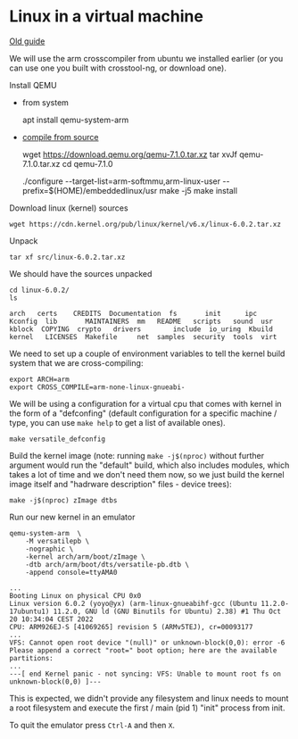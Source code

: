 Linux in a virtual machine
==========================

[Old guide](https://dai.fmph.uniba.sk/~siska/embeddedlinux/qemu.php)

We will use the arm crosscompiler from ubuntu we installed earlier (or you can use
one you built with crosstool-ng, or download one).

Install QEMU 

- from system

    apt install qemu-system-arm

- [compile from source](https://www.qemu.org/download/)

    wget https://download.qemu.org/qemu-7.1.0.tar.xz
    tar xvJf qemu-7.1.0.tar.xz
    cd qemu-7.1.0

    ./configure --target-list=arm-softmmu,arm-linux-user --prefix=$(HOME)/embeddedlinux/usr
    make -j5
    make install

Download linux (kernel) sources

    wget https://cdn.kernel.org/pub/linux/kernel/v6.x/linux-6.0.2.tar.xz

Unpack

    tar xf src/linux-6.0.2.tar.xz

We should have the sources unpacked

    cd linux-6.0.2/
    ls

```
arch   certs    CREDITS  Documentation  fs       init      ipc     Kconfig  lib       MAINTAINERS  mm   README   scripts   sound  usr
kblock  COPYING  crypto   drivers        include  io_uring  Kbuild  kernel   LICENSES  Makefile     net  samples  security  tools  virt
```

We need to set up a couple of environment variables to tell the kernel build system that
we are cross-compiling:

    export ARCH=arm
    export CROSS_COMPILE=arm-none-linux-gnueabi-
 
We will be using a configuration for a virtual cpu that comes with kernel in the form of a
"defconfing" (default configuration for a specific machine / type, you can use `make help` to
get a list of available ones).

    make versatile_defconfig

Build the kernel image (note: running `make -j$(nproc)` without further argument would run the
"default" build, which also includes modules, which takes a lot of time and we don't need them
now, so we just build the kernel image itself and "hadrware description" files - device trees): 

    make -j$(nproc) zImage dtbs

Run our new kernel in an emulator

    qemu-system-arm  \
        -M versatilepb \
        -nographic \
        -kernel arch/arm/boot/zImage \
        -dtb arch/arm/boot/dts/versatile-pb.dtb \
        -append console=ttyAMA0

```
...
Booting Linux on physical CPU 0x0
Linux version 6.0.2 (yoyo@yx) (arm-linux-gnueabihf-gcc (Ubuntu 11.2.0-17ubuntu1) 11.2.0, GNU ld (GNU Binutils for Ubuntu) 2.38) #1 Thu Oct 20 10:34:04 CEST 2022
CPU: ARM926EJ-S [41069265] revision 5 (ARMv5TEJ), cr=00093177
...
VFS: Cannot open root device "(null)" or unknown-block(0,0): error -6
Please append a correct "root=" boot option; here are the available partitions:
...
---[ end Kernel panic - not syncing: VFS: Unable to mount root fs on unknown-block(0,0) ]---
```

This is expected, we didn't provide any filesystem and linux needs to mount a root filesystem
and execute the first / main (pid 1) "init" process from init.

To quit the emulator press `Ctrl-A` and then `X`.
